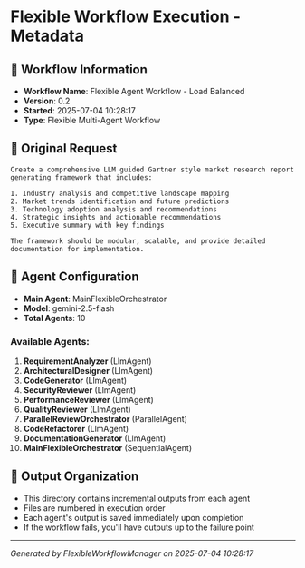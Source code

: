 # Flexible Workflow Execution - Metadata

## 🚀 Workflow Information
- **Workflow Name**: Flexible Agent Workflow - Load Balanced
- **Version**: 0.2
- **Started**: 2025-07-04 10:28:17
- **Type**: Flexible Multi-Agent Workflow

## 📝 Original Request
```
Create a comprehensive LLM guided Gartner style market research report generating framework that includes:

1. Industry analysis and competitive landscape mapping
2. Market trends identification and future predictions  
3. Technology adoption analysis and recommendations
4. Strategic insights and actionable recommendations
5. Executive summary with key findings

The framework should be modular, scalable, and provide detailed documentation for implementation.
```

## 🤖 Agent Configuration
- **Main Agent**: MainFlexibleOrchestrator
- **Model**: gemini-2.5-flash
- **Total Agents**: 10

### Available Agents:
1. **RequirementAnalyzer** (LlmAgent)
2. **ArchitecturalDesigner** (LlmAgent)
3. **CodeGenerator** (LlmAgent)
4. **SecurityReviewer** (LlmAgent)
5. **PerformanceReviewer** (LlmAgent)
6. **QualityReviewer** (LlmAgent)
7. **ParallelReviewOrchestrator** (ParallelAgent)
8. **CodeRefactorer** (LlmAgent)
9. **DocumentationGenerator** (LlmAgent)
10. **MainFlexibleOrchestrator** (SequentialAgent)

## 📁 Output Organization
- This directory contains incremental outputs from each agent
- Files are numbered in execution order
- Each agent's output is saved immediately upon completion
- If the workflow fails, you'll have outputs up to the failure point

---
*Generated by FlexibleWorkflowManager on 2025-07-04 10:28:17*
